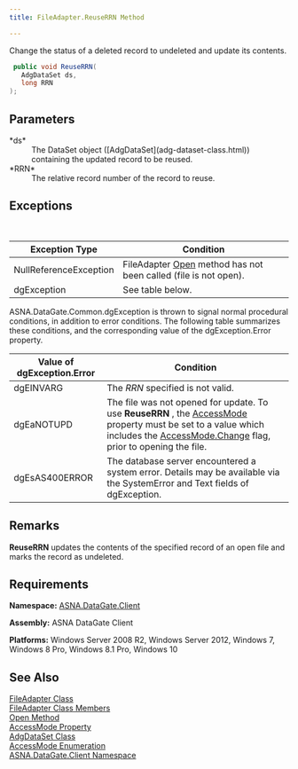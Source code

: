 ```yaml
---
title: FileAdapter.ReuseRRN Method

---
```


Change the status of a deleted record to undeleted and update its contents. 

```cs
 public void ReuseRRN(
   AdgDataSet ds,
   long RRN
);
```

## Parameters

<dl>
        <dt>
 *ds* 
        </dt>
        <dd>The DataSet object ([AdgDataSet](adg-dataset-class.html)) containing 
						the updated record to be reused. </dd>
        <dt>
 *RRN* 
        </dt>
        <dd>		The relative record number of the record to reuse.
							</dd>
</dl>

## Exceptions

<br />



| Exception Type | Condition |
| ---- | ---- |
| NullReferenceException | FileAdapter [Open](file-adapter-class-open-method.html) method has not been called (file is not open). |
| dgException | See table below. |



ASNA.DataGate.Common.dgException is thrown to signal normal procedural conditions, in addition to error conditions. The following table summarizes these conditions, and the corresponding value of the dgException.Error property.
<br />



| Value of dgException.Error | Condition |
| ---- | ---- |
| dgEINVARG | The *RRN* specified is not valid. |
| dgEaNOTUPD | The file was not opened for update. To use **ReuseRRN** , the [ AccessMode](file-adapter-class-access-mode-property.html) property must be set to a value which includes the [ AccessMode.Change](access-mode-enumeration.html) flag, prior to opening the file. |
| dgEsAS400ERROR | The database server encountered a system error. Details may be available via the SystemError and Text fields of dgException. |



## Remarks

<span> **ReuseRRN** </span> updates the contents of the specified record of an open file and marks the record as undeleted.
## Requirements

**Namespace:** [ASNA.DataGate.Client](datagate-client-namespace.html) 

**Assembly:** ASNA DataGate Client

**Platforms:** Windows Server 2008 R2, Windows Server 2012, Windows 7, Windows 8 Pro, Windows 8.1 Pro, Windows 10
## See Also


[FileAdapter Class](file-adapter-class.html)
      <br />
[FileAdapter Class Members](file-adapter-members.html)
      <br />
[Open Method](file-adapter-class-open-method.html)
      <br />
[AccessMode Property](file-adapter-class-access-mode-property.html)
      <br />
[AdgDataSet Class](adg-dataset-class.html)
      <br />
[AccessMode Enumeration](access-mode-enumeration.html)
      <br />
[ASNA.DataGate.Client Namespace](datagate-client-namespace.html)

